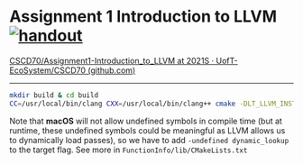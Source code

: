 # Assignment 1 Introduction to LLVM [![handout](https://img.shields.io/badge/-handout-blue)](https://www.overleaf.com/read/nvmnmbntgwqn)

[CSCD70/Assignment1-Introduction_to_LLVM at 2021S · UofT-EcoSystem/CSCD70 (github.com)](https://github.com/UofT-EcoSystem/CSCD70/tree/2021S/Assignment1-Introduction_to_LLVM)

---

```bash
mkdir build & cd build 
CC=/usr/local/bin/clang CXX=/usr/local/bin/clang++ cmake -DLT_LLVM_INSTALL_DIR="/usr/local" ..
```

Note that **macOS** will not allow undefined symbols in compile time (but at runtime, these undefined symbols could be meaningful as LLVM allows us to dynamically load passes), so we have to add `-undefined dynamic_lookup` to the target flag. See more in `FunctionInfo/lib/CMakeLists.txt `
